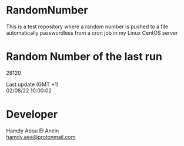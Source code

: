 # RandomNumber    
This is a test repository where a random number is pushed to a file automatically passwordless from a cron job in my Linux CentOS server    
# Random Number of the last run   
28120
      
Last update (GMT +1)    
02/08/22 10:00:02
# Developer    
Hamdy Abou El Anein   
hamdy.aea@protonmail.com
